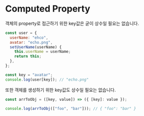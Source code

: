# Computed Property

객체의 property로 접근하기 위한 key값은 굳이 상수일 필요는 없습니다.

```js
const user = {
  userName: "ehco",
  avatar: "echo.png",
  setUserName(userName) {
    this.userName = userName;
    return this;
  },
};

const key = "avatar";
console.log(user[key]); // "echo.png"
```

또한 객체를 생성하기 위한 key값도 상수일 필요는 없습니다.

```js
const arrToObj = ([key, value]) => ({ [key]: value });

console.log(arrToObj(["foo", "bar"])); // { "foo": "bar" }
```
